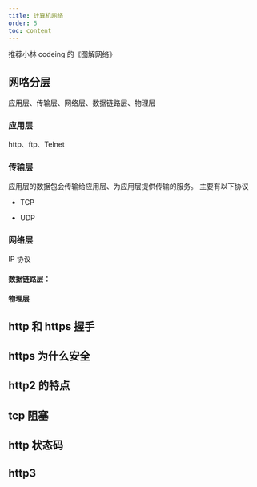 ```yaml
---
title: 计算机网络
order: 5
toc: content
---
```


推荐小林 codeing 的《图解网络》

## 网咯分层

应用层、传输层、网络层、数据链路层、物理层

### 应用层

http、ftp、Telnet

### 传输层

应用层的数据包会传输给应用层、为应用层提供传输的服务。
主要有以下协议

- TCP

- UDP

### 网络层

IP 协议

#### 数据链路层：

#### 物理层

## http 和 https 握手

## https 为什么安全

## http2 的特点

## tcp 阻塞

## http 状态码

## http3
